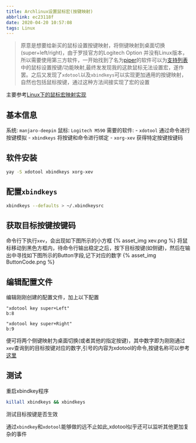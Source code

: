 ```yaml
---
title: Archlinux设置鼠标宏(按键映射)
abbrlink: ec23118f
date: 2020-04-20 10:57:08
tags: Linux
---
```



> 原意是想要给新买的鼠标设置按键映射，将侧键映射到桌面切换(super+left/right)，由于罗技官方的Logitech Option 并没有Linux版本，所以需要使用第三方软件，一开始找到了名为[piper](https://github.com/libratbag/piper)的软件可以为[支持列表](https://github.com/libratbag/libratbag/tree/master/data/devices)中的鼠标设置按键/功能映射,最终发发现我的这款鼠标无法设置宏，遂作罢。之后又发现了`xdotool`以及`xbindkeys`可以实现更加通用的按键映射，自然也包括鼠标按键，通过这种方法间接实现了宏的设置

主要参考[Linux下的鼠标宏映射实现](https://www.imwxz.com/guide/128.html)

## 基本信息
系统: `manjaro-deepin`
鼠标: `Logitech M590`
需要的软件: 
    - `xdotool` 通过命令进行按键模拟
    - `xbindkeys` 将按键和命令进行绑定
    - `xorg-xev` 获得特定按键按键码

<!-- more -->
## 软件安装
```sh
yay -S xdotool xbindkeys xorg-xev
```
## 配置`xbindkeys`
```sh
xbindkeys --defaults > ~/.xbindkeysrc
```
## 获取目标按键按键码
命令行下执行`xev`，会出现如下图所示的小方框
{% asset_img xev.png %}
将鼠标移动到黑色方框内，待命令行输出稳定之后，按下目标按键(如侧键)，然后在输出中寻找如下图所示的Button字段,记下对应的数字
{% asset_img ButtonCode.png %}
## 编辑配置文件
编辑刚刚创建的配置文件，加上以下配置
```
"xdotool key super+Left"
b:8

"xdotool key super+Right"
b:9
```
便可将两个侧键映射为桌面切换(或者其他的指定按键)，其中数字即为刚刚通过`xev`查询到的目标按键对应的数字,引号的内容为xdotool的命令,按键名称可以参考[这里](https://gitlab.com/cunidev/gestures/-/wikis/xdotool-list-of-key-codes)

## 测试
重启xbindkey程序
```sh
killall xbindkeys && xbindkeys
```
测试目标按键是否生效

通过`xbindkey`和`xdotool`能够做的远不止如此,xdotool似乎还可以监听其他更加复杂的事件
